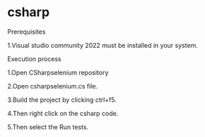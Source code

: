# csharp
Prerequisites

1.Visual studio community 2022 must be installed in your system.



Execution process

1.Open CSharpselenium repository

2.Open csharpselenium.cs file.

3.Build the project by clicking ctrl+f5.

4.Then right click on the csharp code.

5.Then select the Run tests.
